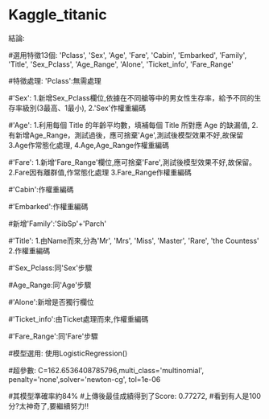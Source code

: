 # Kaggle_titanic

結論:

#選用特徵13個: 
'Pclass', 'Sex', 'Age', 'Fare', 'Cabin', 'Embarked', 'Family', 
'Title', 'Sex_Pclass', 'Age_Range', 'Alone', 'Ticket_info', 'Fare_Range'

#特徵處理:
'Pclass':無需處理

#'Sex':
1.新增Sex_Pclass欄位,依據在不同艙等中的男女性生存率，給予不同的生存率級別(3最高、1最小),
2.'Sex'作權重編碼

#'Age':
1.利用每個 Title 的年齡平均數，填補每個 Title 所對應 Age 的缺漏值,
2.有新增Age_Range，測試過後，應可捨棄'Age',測試後模型效果不好,故保留
3.Age作常態化處理,
4.Age,Age_Range作權重編碼

#'Fare':
1.新增'Fare_Range'欄位,應可捨棄'Fare',測試後模型效果不好,故保留。
2.Fare因有離群值,作常態化處理
3.Fare_Range作權重編碼


#'Cabin':作權重編碼

#'Embarked':作權重編碼

#新增'Family':'SibSp'+'Parch'

#'Title':
1.由Name而來,分為'Mr', 'Mrs', 'Miss', 'Master', 'Rare', 'the Countess'
2.作權重編碼

#'Sex_Pclass:同'Sex'步驟

#Age_Range:同'Age'步驟

#'Alone':新增是否獨行欄位

#'Ticket_info':由Ticket處理而來,作權重編碼

#'Fare_Range':同'Fare'步驟


#模型選用:
使用LogisticRegression()

#超參數:
C=162.6536408785796,multi_class='multinomial', penalty='none',solver='newton-cg', tol=1e-06



#其模型準確率約84%
#上傳後最佳成績得到了Score: 0.77272,
#看到有人是100分?太神奇了,要繼續努力!!
